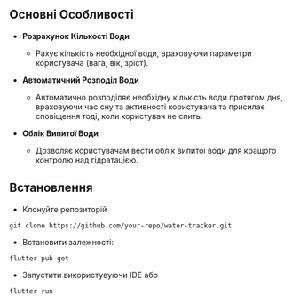 ## Основні Особливості

- **Розрахунок Кількості Води**
  - Рахує кількість необхідної води, враховуючи параметри користувача (вага, вік, зріст).

- **Автоматичний Розподіл Води**
  - Автоматично розподіляє необхідну кількість води протягом дня, враховуючи час сну та активності користувача та присилає сповіщення тоді, коли користувач не спить.

- **Облік Випитої Води**
  - Дозволяє користувачам вести облік випитої води для кращого контролю над гідратацією.


## Встановлення

- Клонуйте репозиторій
```
git clone https://github.com/your-repo/water-tracker.git
```

- Встановити залежності:
```
flutter pub get
```

- Запустити використувуючи IDE або
```
flutter run
```

